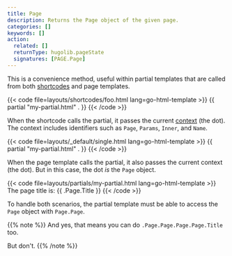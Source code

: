 ```yaml
---
title: Page
description: Returns the Page object of the given page.
categories: []
keywords: []
action:
  related: []
  returnType: hugolib.pageState
  signatures: [PAGE.Page]
---
```


This is a convenience method, useful within partial templates that are called from both [shortcodes] and page templates.

{{< code file=layouts/shortcodes/foo.html lang=go-html-template >}}
{{ partial "my-partial.html" . }}
{{< /code >}}

When the shortcode calls the partial, it passes the current [context] (the dot). The context includes identifiers such as `Page`, `Params`, `Inner`, and `Name`.

{{< code file=layouts/_default/single.html lang=go-html-template >}}
{{ partial "my-partial.html" . }}
{{< /code >}}

When the page template calls the partial, it also passes the current context (the dot). But in this case, the dot _is_ the `Page` object.

{{< code file=layouts/partials/my-partial.html lang=go-html-template >}}
The page title is: {{ .Page.Title }}
{{< /code >}}

To handle both scenarios, the partial template must be able to access the `Page` object with `Page.Page`.

{{% note %}}
And yes, that means you can do `.Page.Page.Page.Page.Title` too.

But don't.
{{% /note %}}


[context]: getting-started/glossary/#context
[shortcodes]: /getting-started/glossary/#shortcode
